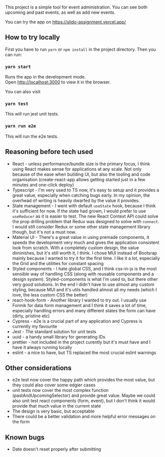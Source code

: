 This project is a simple tool for event administration. You
can see both upcoming and past events, as well as add new events.

You can try the app on https://slido-assignment.vercel.app/

## How to try locally

First you have to run `yarn` or `npm install` in the project directory. Then you
can run:

### `yarn start`

Runs the app in the development mode.<br />
Open [http://localhost:3000](http://localhost:3000) to view it in the browser.

You can also visit

### `yarn test`

This will run jest unit tests.

### `yarn run e2e`

This will run the e2e tests.

## Reasoning before tech used

- React - unless performance/bundle size is the primary focus, I think using
  React makes sense for applications at any scale. Not only because of the ease
  when building UI, but also the tooling and code organisation
  (create-react-app allows getting started just in a few minutes and one-click
  deploy)
- Typescript - I'm very used to TS now, it's easy to setup and it provides a great value,
  especially when catching bugs early. In my opinion, the overhead of writing
  is heavily dwarfed by the value it provides.
- State management - I went with default `useState` hook, because I think it's
  sufficient for now. If the state had grown, I would prefer to use `useReducer`
  as it is easier to test. The new React Context API could solve the prop drilling
  problem that Redux was designed to solve with `connect`. I would still
  consider Redux or some other state management library though, but it's not a
  must now.
- Material UI - There's a great value in using premade components, it speeds the
  development very much and gives the application consistent look from scratch.
  With a completely custom design, the value diminishes, but it's still worth it,
  I think. I chose MUI instead of Bootsrap mainly because I wanted to try it for
  the first time. I like it a lot, especially the Grid and the utilities for
  constant spacing
- Styled components - I hate global CSS, and I think css-in-js is the most
  sensible way of handling CSS (along with reusable components and a design
  system). Styled-components is
  what I'm used to, but there other very good solutions. In the end I didn't
  have to use almost any custom styling, because MUI and it's utils handled
  almost all my needs (which I love, the less custom CSS the better)
- react-hook-form - Another library I wanted to try out. I usually use Formik
  for data form management and I think it saves a lot of time, especially
  handling errors and many different states the form can have (dirty, pristine
  etc)
- Cypress - e2e is a crucial part of any application and Cypress is currently my
  favourite
- Jest - The standard solution for unit tests
- uuid - a handy small library for generating IDs
- prettier - not included in the project curently but it's must have and I have it
  always running locally
- eslint - a nice to have, but TS replaced the most crucial eslint warnings

## Other considerations

- e2e test now cover the happy path which provides the most value, but they
  could also cover some edgier cases
- unit tests now cover the most complex function (pastAndUpcomingSelector) and provide great value. Maybe
  we could also unit test react components (form, event), but I don't think it would provide
  that much value in the current state
- The design is very basic, but acceptable
- There could be a better validation and more helpful error messages on the form

## Known bugs

- Date doesn't reset properly after submitting

